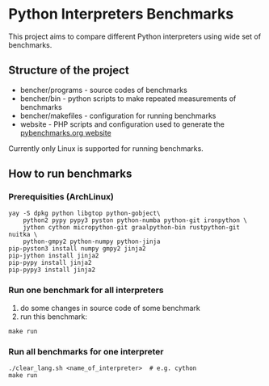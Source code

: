 # Python Interpreters Benchmarks

This project aims to compare different Python interpreters using wide set of benchmarks.

## Structure of the project

* bencher/programs - source codes of benchmarks
* bencher/bin - python scripts to make repeated measurements of benchmarks
* bencher/makefiles - configuration for running benchmarks
* website - PHP scripts and configuration used to generate the [pybenchmarks.org website](https://pybenchmarks.org/)

Currently only Linux is supported for running benchmarks.

## How to run benchmarks

### Prerequisities (ArchLinux)

```
yay -S dpkg python libgtop python-gobject\
	python2 pypy pypy3 pyston python-numba python-git ironpython \
	jython cython micropython-git graalpython-bin rustpython-git nuitka \
	python-gmpy2 python-numpy python-jinja
pip-pyston3 install numpy gmpy2 jinja2
pip-jython install jinja2
pip-pypy install jinja2
pip-pypy3 install jinja2
```

### Run one benchmark for all interpreters

1. do some changes in source code of some benchmark
2. run this benchmark:

```
make run
```

### Run all benchmarks for one interpreter

```
./clear_lang.sh <name_of_interpreter>  # e.g. cython
make run
```


